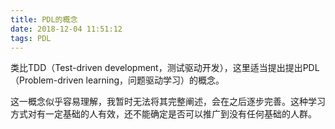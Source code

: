 ```yaml
---
title: PDL的概念
date: 2018-12-04 11:51:12
tags: PDL
---
```


类比TDD（Test-driven development，测试驱动开发），这里适当提出提出PDL（Problem-driven learning，问题驱动学习）的概念。

这一概念似乎容易理解，我暂时无法将其完整阐述，会在之后逐步完善。这种学习方式对有一定基础的人有效，还不能确定是否可以推广到没有任何基础的人群。
